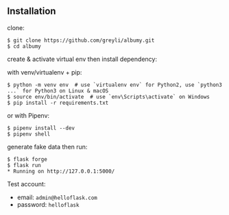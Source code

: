 
## Installation

clone:
```
$ git clone https://github.com/greyli/albumy.git
$ cd albumy
```
create & activate virtual env then install dependency:

with venv/virtualenv + pip:
```
$ python -m venv env  # use `virtualenv env` for Python2, use `python3 ...` for Python3 on Linux & macOS
$ source env/bin/activate  # use `env\Scripts\activate` on Windows
$ pip install -r requirements.txt
```
or with Pipenv:
```
$ pipenv install --dev
$ pipenv shell
```
generate fake data then run:
```
$ flask forge
$ flask run
* Running on http://127.0.0.1:5000/
```
Test account:
* email: `admin@helloflask.com`
* password: `helloflask`
